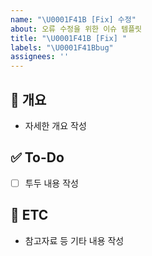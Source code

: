 ```yaml
---
name: "\U0001F41B [Fix] 수정"
about: 오류 수정을 위한 이슈 템플릿
title: "\U0001F41B [Fix] "
labels: "\U0001F41Bbug"
assignees: ''
---
```

## 📝 개요
- 자세한 개요 작성
## ✅ To-Do
- [ ] 투두 내용 작성
## 👀 ETC
- 참고자료 등 기타 내용 작성